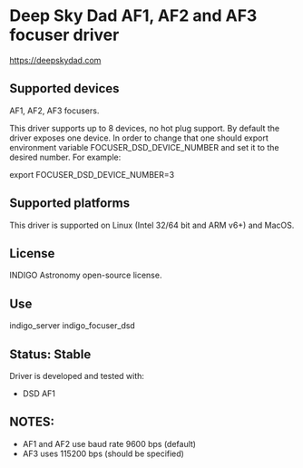 # Deep Sky Dad AF1, AF2 and AF3 focuser driver

https://deepskydad.com

## Supported devices

AF1, AF2, AF3 focusers.

This driver supports up to 8 devices, no hot plug support. By default the driver exposes one device.
In order to change that one should export environment variable FOCUSER_DSD_DEVICE_NUMBER and set it to the desired number. For example:

export FOCUSER_DSD_DEVICE_NUMBER=3

## Supported platforms

This driver is supported on Linux (Intel 32/64 bit and ARM v6+) and MacOS.

## License

INDIGO Astronomy open-source license.

## Use

indigo_server indigo_focuser_dsd

## Status: Stable

Driver is developed and tested with:
* DSD AF1

## NOTES:
* AF1 and AF2 use baud rate 9600 bps (default)
* AF3 uses 115200 bps (should be specified)
